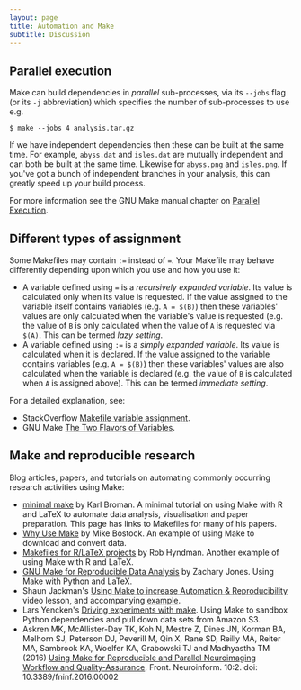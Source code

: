 ```yaml
---
layout: page
title: Automation and Make
subtitle: Discussion
---
```


## Parallel execution

Make can build dependencies in _parallel_ sub-processes, via its `--jobs`
flag (or its `-j` abbreviation) which specifies the number of sub-processes to use e.g.

~~~ {.bash}
$ make --jobs 4 analysis.tar.gz
~~~

If we have independent dependencies then these can be built at the same time. For example, `abyss.dat` and `isles.dat` are mutually independent and can both be built at the same time. Likewise for `abyss.png` and `isles.png`. If you've got a bunch of independent branches in your analysis, this can greatly speed up your build process.

For more information see the GNU Make manual chapter on [Parallel
Execution](https://www.gnu.org/software/make/manual/html_node/Parallel.html).

## Different types of assignment

Some Makefiles may contain `:=` instead of `=`. Your Makefile may behave differently depending upon which you use and how you use it:

* A variable defined using `=` is a _recursively expanded variable_. Its value is calculated only when its value is requested. If the value assigned to the variable itself contains variables (e.g. `A = $(B)`) then these variables' values are only calculated when the variable's value is requested (e.g. the value of `B` is only calculated when the value of `A` is requested via `$(A)`. This can be termed _lazy setting_.
* A variable defined using `:=` is a _simply expanded variable_. Its value is calculated when it is declared. If the value assigned to the variable contains variables (e.g. `A = $(B)`) then these variables' values are also calculated when the variable is declared (e.g. the value of `B` is calculated when `A` is assigned above). This can be termed _immediate setting_.

For a detailed explanation, see:

* StackOverflow [Makefile variable assignment](http://stackoverflow.com/questions/448910/makefile-variable-assignment).
* GNU Make [The Two Flavors of Variables](https://www.gnu.org/software/make/manual/html_node/Flavors.html#Flavors).

## Make and reproducible research

Blog articles, papers, and tutorials on automating commonly
occurring research activities using Make:

* [minimal make](http://kbroman.org/minimal_make/) by Karl Broman. A
  minimal tutorial on using Make with R and LaTeX to automate data
  analysis, visualisation and paper preparation. This page has links
  to Makefiles for many of his papers. 
* [Why Use Make](http://bost.ocks.org/mike/make/) by Mike Bostock. An
  example of using Make to download and convert data. 
* [Makefiles for R/LaTeX
  projects](http://robjhyndman.com/hyndsight/makefiles/) by Rob
  Hyndman. Another example of using Make with R and LaTeX. 
* [GNU Make for Reproducible Data Analysis](http://zmjones.com/make/)
  by Zachary Jones. Using Make with Python and LaTeX. 
* Shaun Jackman's [Using Make to increase Automation &
  Reproducibility](https://www.youtube.com/watch?v=_F5f0qi-aEc)
  video lesson, and accompanying
  [example](https://github.com/sjackman/makefile-example).
* Lars Yencken's [Driving experiments with make](http://lifesum.github.io/posts/2016/01/14/make-experiments/). Using Make 
  to sandbox Python dependencies and pull down data
  sets from Amazon S3.
* Askren MK, McAllister-Day TK, Koh N, Mestre Z, Dines JN, Korman BA,
  Melhorn SJ, Peterson DJ, Peverill M, Qin X, Rane SD, Reilly MA,
  Reiter MA, Sambrook KA, Woelfer KA, Grabowski TJ and Madhyastha 
  TM (2016) [Using Make for Reproducible and Parallel Neuroimaging
  Workflow and Quality-Assurance](http://journal.frontiersin.org/article/10.3389/fninf.2016.00002/full). Front. Neuroinform. 10:2. doi: 10.3389/fninf.2016.00002 
